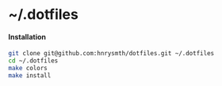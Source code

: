 ~/.dotfiles
===========

#### Installation

```bash
git clone git@github.com:hnrysmth/dotfiles.git ~/.dotfiles
cd ~/.dotfiles
make colors
make install
```
